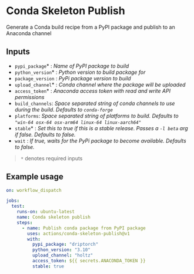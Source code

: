 # Conda Skeleton Publish

Generate a Conda build recipe from a PyPI package and publish to an Anaconda channel

## Inputs

-  `pypi_package`* : _Name of PyPI package to build_
-  `python_version`* : _Python version to build package for_
-  `package_version` : _PyPi package version to build_
-  `upload_channel`* : _Conda channel where the package will be uploaded_
-  `access_token`* : _Anaconda access token with read and write API permissions_
-  `build_channels`: _Space separated string of conda channels to use during the build. Defaults to `conda-forge`_
- `platforms`: _Space separated string of platforms to build. Defaults to `"win-64 osx-64 osx-arm64 linux-64 linux-aarch64"`_
-  `stable`* : _Set this to true if this is a stable release. Passes a `-l beta` arg if false. Defaults to false._
-  `wait` : _If true, waits for the PyPi package to become available. Defaults to false._

> `*` denotes required inputs

## Example usage

```YAML
on: workflow_dispatch

jobs:
  test:
    runs-on: ubuntu-latest
    name: Conda skeleton publish
    steps:
      - name: Publish conda package from PyPI package
        uses: actions/conda-skeleton-publish@v1
        with:
          pypi_package: "driptorch"
          python_version: "3.10"
          upload_channel: "holtz"
          access_token: ${{ secrets.ANACONDA_TOKEN }}
          stable: true
```

